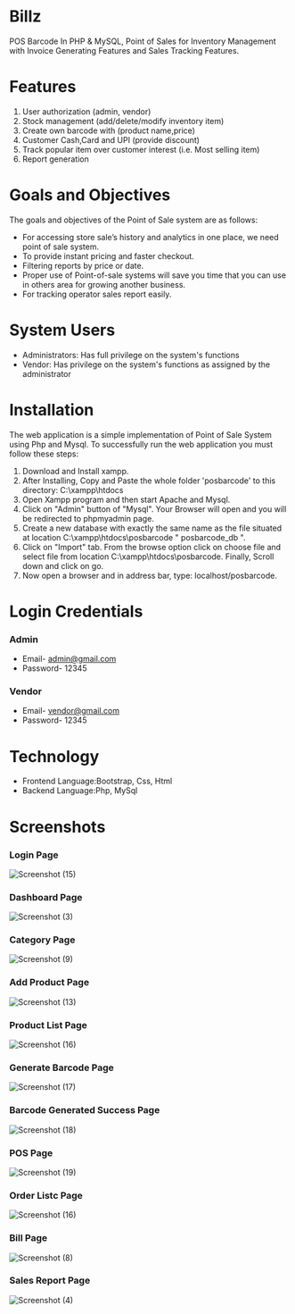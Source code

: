 # Billz
POS Barcode In PHP & MySQL, Point of Sales for Inventory Management with Invoice Generating Features and Sales Tracking Features.
# Features
1. User authorization (admin, vendor)
2. Stock management (add/delete/modify inventory item)
3. Create own barcode with (product name,price)
4. Customer Cash,Card and UPI (provide discount)
5. Track popular item over customer interest (i.e. Most selling item)
6. Report generation
# Goals and Objectives
The goals and objectives of the Point of Sale system are as follows:
* For accessing store sale’s history and analytics in one place, we need point of sale system.
* To provide instant pricing and faster checkout.
* Filtering reports by price or date.
* Proper use of Point-of-sale systems will save you time that you can use in others area for growing another business.
* For tracking operator sales report easily.
# System Users
* Administrators: Has full privilege on the system's functions
* Vendor: Has privilege on the system's functions as assigned by the administrator
# Installation
The web application is a simple implementation of Point of Sale System using Php and Mysql. To successfully run the web application you must follow these steps:

1. Download and Install xampp.
2. After Installing, Copy and Paste the whole folder 'posbarcode' to this directory: C:\xampp\htdocs
3. Open Xampp program and then start Apache and Mysql.
4. Click on "Admin" button of "Mysql". Your Browser will open and you will be redirected to phpmyadmin page.
5. Create a new database with exactly the same name as the file situated at location C:\xampp\htdocs\posbarcode " posbarcode_db ".
6. Click on "Import" tab. From the browse option click on choose file and select file from location C:\xampp\htdocs\posbarcode. Finally, Scroll down and click on go.
7. Now open a browser and in address bar, type: localhost/posbarcode.

# Login Credentials 
<h3>Admin</h3>

* Email- admin@gmail.com
* Password- 12345

<h3>Vendor</h3>

* Email- vendor@gmail.com
* Password- 12345

# Technology
* Frontend Language:Bootstrap, Css, Html
* Backend Language:Php, MySql

# Screenshots
<h3>Login Page</h3>

![Screenshot (15)](https://github.com/shabarie11/Billz/assets/112493152/e05f076a-1d35-4cac-9c0e-c5a2d86daf76)

<h3>Dashboard Page</h3>


![Screenshot (3)](https://github.com/shabarie11/Billz/assets/112493152/d4e8ad71-0089-4e01-b2e3-38d75ff025cc)

<h3>Category Page</h3>


![Screenshot (9)](https://github.com/shabarie11/Billz/assets/112493152/df176844-b0ad-4cd6-9841-9b269ce0d0a7)


<h3>Add Product Page</h3>


![Screenshot (13)](https://github.com/shabarie11/Billz/assets/112493152/90dc91b0-a11c-498d-980d-2e4f32388a3a)


<h3>Product List Page</h3>

![Screenshot (16)](https://github.com/shabarie11/Billz/assets/112493152/97ef3087-5483-4ca1-a883-fbb6dce57d90)

<h3>Generate Barcode Page</h3>

![Screenshot (17)](https://github.com/shabarie11/Billz/assets/112493152/e293cdf8-403f-4c0b-9cf3-ee76a1920c17)


<h3>Barcode Generated Success Page</h3>

![Screenshot (18)](https://github.com/shabarie11/Billz/assets/112493152/a7c58119-ed63-4715-a43b-67734572e7e7)

<h3>POS Page</h3>

![Screenshot (19)](https://github.com/shabarie11/Billz/assets/112493152/8ae59dbb-616b-4b5d-b3b5-b07da80513e6)

<h3>Order Listc Page</h3>


![Screenshot (16)](https://github.com/shabarie11/Billz/assets/112493152/7c68f7e4-d304-41a2-99d2-cb618b8f9693)

<h3>Bill Page</h3>

![Screenshot (8)](https://github.com/shabarie11/Billz/assets/112493152/c506baad-187d-4499-86c0-ea528a1ffb0c)

<h3>Sales Report Page</h3>

![Screenshot (4)](https://github.com/shabarie11/Billz/assets/112493152/9bb2a3ce-fa37-4ab5-8544-a2e1007edbe0)
